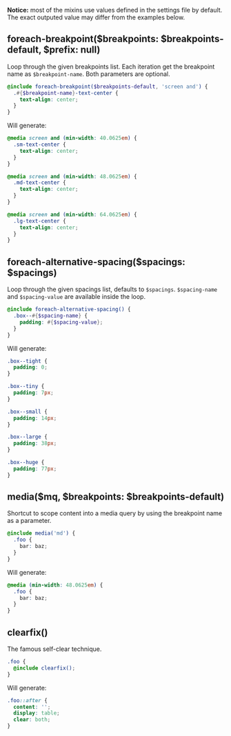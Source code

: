 **Notice:** most of the mixins use values defined in the settings file by default.
The exact outputed value may differ from the examples below.

## foreach-breakpoint(<span class="text-muted">$breakpoints: $breakpoints-default, $prefix: null</span>)

Loop through the given breakpoints list. Each iteration get the breakpoint name as `$breakpoint-name`.
Both parameters are optional.

```scss
@include foreach-breakpoint($breakpoints-default, 'screen and') {
  .#{$breakpoint-name}-text-center {
    text-align: center;
  }
}
```

Will generate:

```scss
@media screen and (min-width: 40.0625em) {
  .sm-text-center {
    text-align: center;
  }
}

@media screen and (min-width: 48.0625em) {
  .md-text-center {
    text-align: center;
  }
}

@media screen and (min-width: 64.0625em) {
  .lg-text-center {
    text-align: center;
  }
}
```

## foreach-alternative-spacing(<span class="text-muted">$spacings: $spacings</span>)

Loop through the given spacings list, defaults to `$spacings`. `$spacing-name` and `$spacing-value` are available inside the loop.

```scss
@include foreach-alternative-spacing() {
  .box--#{$spacing-name} {
    padding: #{$spacing-value};
  }
}
```

Will generate:

```scss
.box--tight {
  padding: 0;
}

.box--tiny {
  padding: 7px;
}

.box--small {
  padding: 14px;
}

.box--large {
  padding: 38px;
}

.box--huge {
  padding: 77px;
}
```

## media($mq<span class="text-muted">, $breakpoints: $breakpoints-default</span>)

Shortcut to scope content into a media query by using the breakpoint name as a parameter.

```scss
@include media('md') {
  .foo {
    bar: baz;
  }
}
```

Will generate:

```scss
@media (min-width: 48.0625em) {
  .foo {
    bar: baz;
  }
}
```

## clearfix()

The famous self-clear technique.

```scss
.foo {
  @include clearfix();
}
```

Will generate:

```scss
.foo::after {
  content: '';
  display: table;
  clear: both;
}
```
